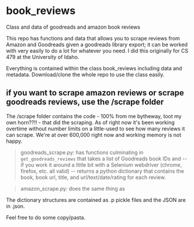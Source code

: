 # book_reviews
Class and data of goodreads and amazon book reviews

This repo has functions and data that allows you to scrape reviews from Amazon and Goodreads given a goodreads library export; it can be worked with very easily to do a lot for whatever you need. I did this originally for CS 479 at the University of Idaho.

Everything is contained within the class book_reviews including data and metadata. Download/clone the whole repo to use the class easily. 

## if you want to scrape amazon reviews or scrape goodreads reviews, use the /scrape folder

The /scrape folder contains the code - 100% from me bytheway, toot my own horn??!! - that did the scraping. As of right now it's been working overtime without number limits on a little-used to see how many reviews it can scrape. We're at over 600,000 right now and working memory is not happy.

> goodreads_scrape.py: has functions culminating in `get_goodreads_reviews` that takes a list of Goodreads book IDs and -- if you work it around a little bit with a Selenium webdriver (chrome, firefox, etc. all valid) -- returns a python dictionary that contains the book, book url, title, and url/text/date/rating for each review.

> amazon_scrape.py: does the same thing as 

The dictionary structures are contained as .p pickle files and the JSON are in .json.

Feel free to do some copy/pasta.
